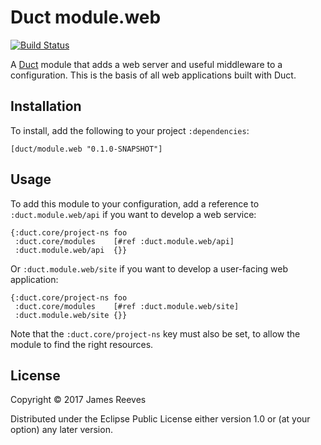 # Duct module.web

[![Build Status](https://travis-ci.org/duct-framework/module.web.svg?branch=master)](https://travis-ci.org/duct-framework/module.web)

A [Duct][] module that adds a web server and useful middleware to a
configuration. This is the basis of all web applications built with
Duct.

[duct]: https://github.com/duct-framework/duct
[logger.timbre]: https://github.com/duct-framework/logger.timbre

## Installation

To install, add the following to your project `:dependencies`:

    [duct/module.web "0.1.0-SNAPSHOT"]

## Usage

To add this module to your configuration, add a reference to
`:duct.module.web/api` if you want to develop a web service:

```edn
{:duct.core/project-ns foo
 :duct.core/modules    [#ref :duct.module.web/api]
 :duct.module.web/api  {}}
```

Or `:duct.module.web/site` if you want to develop a user-facing web
application:

```edn
{:duct.core/project-ns foo
 :duct.core/modules    [#ref :duct.module.web/site]
 :duct.module.web/site {}}
```

Note that the `:duct.core/project-ns` key must also be set, to allow
the module to find the right resources.

## License

Copyright © 2017 James Reeves

Distributed under the Eclipse Public License either version 1.0 or (at
your option) any later version.
